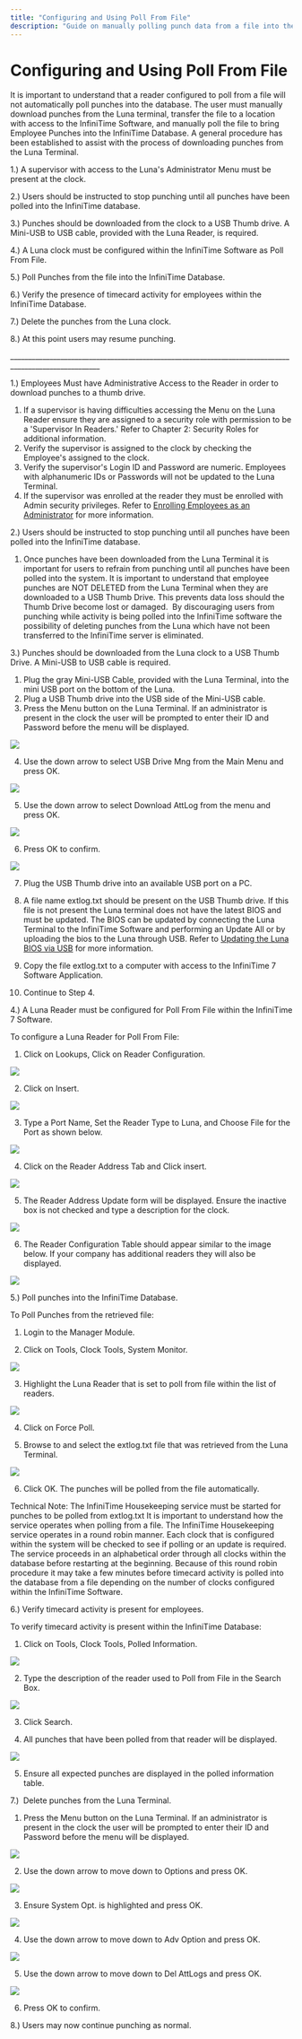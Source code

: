 ```yaml
---
title: "Configuring and Using Poll From File"
description: "Guide on manually polling punch data from a file into the InfiniTime Database using Luna terminals."
---
```


# Configuring and Using Poll From File

It is important to understand that a reader configured to poll from a file will not automatically poll punches into the database. The user must manually download punches from the Luna terminal, transfer the file to a location with access to the InfiniTime Software, and manually poll the file to bring Employee Punches into the InfiniTime Database. A general procedure has been established to assist with the process of downloading punches from the Luna Terminal.

1.) A supervisor with access to the Luna's Administrator Menu must be present at the clock.

2.) Users should be instructed to stop punching until all punches have been polled into the InfiniTime database.

3.) Punches should be downloaded from the clock to a USB Thumb drive. A Mini-USB to USB cable, provided with the Luna Reader, is required.

4.) A Luna clock must be configured within the InfiniTime Software as Poll From File.

5.) Poll Punches from the file into the InfiniTime Database.

6.) Verify the presence of timecard activity for employees within the InfiniTime Database.

7.) Delete the punches from the Luna clock.

8.) At this point users may resume punching.

\_\_\_\_\_\_\_\_\_\_\_\_\_\_\_\_\_\_\_\_\_\_\_\_\_\_\_\_\_\_\_\_\_\_\_\_\_\_\_\_\_\_\_\_\_\_\_\_\_\_\_\_\_\_\_\_\_\_\_\_\_\_\_\_\_\_\_\_\_\_\_\_\_\_\_\_\_\_\_\_\_\_\_\_\_\_\_\_\_\_\_\_\_\_\_\_\_\_\_\_\_\_\_

1.) Employees Must have Administrative Access to the Reader in order to download punches to a thumb drive.

1. If a supervisor is having difficulties accessing the Menu on the Luna Reader ensure they are assigned to a security role with permission to be a 'Supervisor In Readers.' Refer to Chapter 2: Security Roles for additional information.
2. Verify the supervisor is assigned to the clock by checking the Employee's assigned to the clock.
3. Verify the supervisor's Login ID and Password are numeric. Employees with alphanumeric IDs or Passwords will not be updated to the Luna Terminal.
4. If the supervisor was enrolled at the reader they must be enrolled with Admin security privileges. Refer to [Enrolling Employees as an Administrator](Enrolling_an_Administrator.md) for more information.

2.) Users should be instructed to stop punching until all punches have been polled into the InfiniTime database.

1. Once punches have been downloaded from the Luna Terminal it is important for users to refrain from punching until all punches have been polled into the system. It is important to understand that employee punches are NOT DELETED from the Luna Terminal when they are downloaded to a USB Thumb Drive. This prevents data loss should the Thumb Drive become lost or damaged.  By discouraging users from punching while activity is being polled into the InfiniTime software the possibility of deleting punches from the Luna which have not been transferred to the InfiniTime server is eliminated.

3.) Punches should be downloaded from the Luna clock to a USB Thumb Drive. A Mini-USB to USB cable is required.

1. Plug the gray Mini-USB Cable, provided with the Luna Terminal, into the mini USB port on the bottom of the Luna.
2. Plug a USB Thumb drive into the USB side of the Mini-USB cable.
3. Press the Menu button on the Luna Terminal. If an administrator is present in the clock the user will be prompted to enter their ID and Password before the menu will be displayed.

![](/img/PFF_1.gif)

4. Use the down arrow to select USB Drive Mng from the Main Menu and press OK.

![](/img/ZephyrTS1.gif)

5. Use the down arrow to select Download AttLog from the menu and press OK.

![](/img/PFF_2.gif)

6. Press OK to confirm.

![](/img/PFF_6.gif)

7. Plug the USB Thumb drive into an available USB port on a PC.

8. A file name extlog.txt should be present on the USB Thumb drive. If this file is not present the Luna terminal does not have the latest BIOS and must be updated. The BIOS can be updated by connecting the Luna Terminal to the InfiniTime Software and performing an Update All or by uploading the bios to the Luna through USB. Refer to [Updating the Luna BIOS via USB](Luna_UpdateBFF.md) for more information.

9. Copy the file extlog.txt to a computer with access to the InfiniTime 7 Software Application.

10. Continue to Step 4.

4.) A Luna Reader must be configured for Poll From File within the InfiniTime 7 Software.

To configure a Luna Reader for Poll From File:

1. Click on Lookups, Click on Reader Configuration.

![](/img/PFF_6.gif)

2. Click on Insert.

![](/img/PFF_16.gif)

3. Type a Port Name, Set the Reader Type to Luna, and Choose File for the Port as shown below.

![](/img/Luna_PFF_Screen1.gif)

4. Click on the Reader Address Tab and Click insert.

![](/img/PFF_12.gif)

5. The Reader Address Update form will be displayed. Ensure the inactive box is not checked and type a description for the clock.

![](/img/PFF_7.gif)

6. The Reader Configuration Table should appear similar to the image below. If your company has additional readers they will also be displayed.

![](/img/PFF_10.gif)

5.) Poll punches into the InfiniTime Database.

To Poll Punches from the retrieved file:

1. Login to the Manager Module.

2. Click on Tools, Clock Tools, System Monitor.

![](/img/PFF_1.gif)

3. Highlight the Luna Reader that is set to poll from file within the list of readers.

![](/img/ZephyrTS9.gif)

4. Click on Force Poll.

5. Browse to and select the extlog.txt file that was retrieved from the Luna Terminal.

![](/img/PFF_11.gif)

6. Click OK. The punches will be polled from the file automatically.

Technical Note: The InfiniTime Housekeeping service must be started for punches to be polled from extlog.txt It is important to understand how the service operates when polling from a file. The InfiniTime Housekeeping service operates in a round robin manner. Each clock that is configured within the system will be checked to see if polling or an update is required. The service proceeds in an alphabetical order through all clocks within the database before restarting at the beginning. Because of this round robin procedure it may take a few minutes before timecard activity is polled into the database from a file depending on the number of clocks configured within the InfiniTime Software.

6.) Verify timecard activity is present for employees.

To verify timecard activity is present within the InfiniTime Database:

1. Click on Tools, Clock Tools, Polled Information.

![](/img/PFF_10.gif)

2. Type the description of the reader used to Poll from File in the Search Box.

![](/img/PFF_15.gif)

3. Click Search.

4. All punches that have been polled from that reader will be displayed.

![](/img/ZephyrTS11.gif)

5. Ensure all expected punches are displayed in the polled information table.

7.)  Delete punches from the Luna Terminal.

1. Press the Menu button on the Luna Terminal. If an administrator is present in the clock the user will be prompted to enter their ID and Password before the menu will be displayed.

![](/img/PFF_13.gif)

2. Use the down arrow to move down to Options and press OK.

![](/img/PFF_5.gif)

3. Ensure System Opt. is highlighted and press OK.

![](/img/ZephyrTS17.gif)

4. Use the down arrow to move down to Adv Option and press OK.

![](/img/PFF_9.gif)

5. Use the down arrow to move down to Del AttLogs and press OK.

![](/img/PFF_8.gif)

6. Press OK to confirm.

8.) Users may now continue punching as normal.
